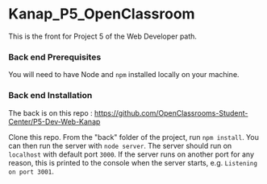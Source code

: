 # Kanap_P5_OpenClassroom

This is the front for Project 5 of the Web Developer path.

### Back end Prerequisites ###

You will need to have Node and `npm` installed locally on your machine.

### Back end Installation ###

The back is on this repo : 
https://github.com/OpenClassrooms-Student-Center/P5-Dev-Web-Kanap

Clone this repo. From the "back" folder of the project, run `npm install`. You 
can then run the server with `node server`. 
The server should run on `localhost` with default port `3000`. If the
server runs on another port for any reason, this is printed to the
console when the server starts, e.g. `Listening on port 3001`.
